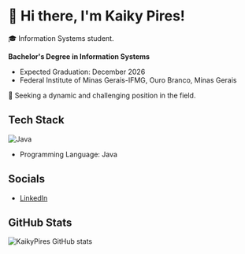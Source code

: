# 👋 Hi there, I'm Kaiky Pires!

🎓 Information Systems student.

**Bachelor's Degree in Information Systems**
  - Expected Graduation: December 2026
  - Federal Institute of Minas Gerais-IFMG, Ouro Branco, Minas Gerais

🚀 Seeking a dynamic and challenging position in the field.

## Tech Stack
 ![Java](https://www.vectorlogo.zone/logos/java/java-horizontal.svg)

- Programming Language: Java

## Socials

- [LinkedIn](https://www.linkedin.com/in/kaiky-pires-a63985265/)

## GitHub Stats

![KaikyPires GitHub stats](https://github-readme-stats.vercel.app/api?username=KaikyPires&show_icons=true&theme=transparent)
